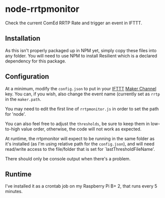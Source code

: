# node-rrtpmonitor
Check the current ComEd RRTP Rate and trigger an event in IFTTT.

## Installation
As this isn't properly packaged up in NPM yet, simply copy these files into any folder.
You will need to use NPM to install Resilient which is a declared dependency for this package.

## Configuration
At a minimum, modify the `config.json` to put in your [IFTTT](https://ifttt.com) [Maker Channel](https://ifttt.com/maker) key.  You can, if you wish, also change the event name (currently set as `rrtp` in the `maker.path`.

You may need to edit the first line of `rrtpmonitor.js` in order to set the path for 'node'.

You can also feel free to adjust the `thresholds`, be sure to keep them in low-to-high value order, otherwise, the code will not work as expected.

At runtime, the rrtpmonitor will expect to be running in the same folder as it's installed (as I'm using relative path for the `config.json`), and will need read/write access to the file/folder that is set for `lastThresholdFileName'.

There should only be console output when there's a problem.

## Runtime
I've installed it as a crontab job on my Raspberry Pi B+ 2, that runs every 5 minutes.
